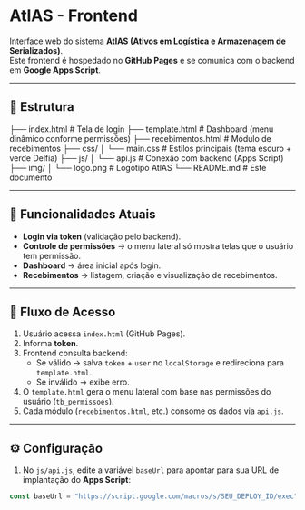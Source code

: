 # AtlAS - Frontend

Interface web do sistema **AtlAS (Ativos em Logística e Armazenagem de Serializados)**.  
Este frontend é hospedado no **GitHub Pages** e se comunica com o backend em **Google Apps Script**.

---

## 📂 Estrutura

├── index.html # Tela de login
├── template.html # Dashboard (menu dinâmico conforme permissões)
├── recebimentos.html # Módulo de recebimentos
├── css/
│ └── main.css # Estilos principais (tema escuro + verde Delfia)
├── js/
│ └── api.js # Conexão com backend (Apps Script)
├── img/
│ └── logo.png # Logotipo AtlAS
└── README.md # Este documento


---

## 🚀 Funcionalidades Atuais

- **Login via token** (validação pelo backend).
- **Controle de permissões** → o menu lateral só mostra telas que o usuário tem permissão.
- **Dashboard** → área inicial após login.
- **Recebimentos** → listagem, criação e visualização de recebimentos.

---

## 🔑 Fluxo de Acesso

1. Usuário acessa `index.html` (GitHub Pages).
2. Informa **token**.
3. Frontend consulta backend:
   - Se válido → salva `token` + `user` no `localStorage` e redireciona para `template.html`.
   - Se inválido → exibe erro.
4. O `template.html` gera o menu lateral com base nas permissões do usuário (`tb_permissoes`).
5. Cada módulo (`recebimentos.html`, etc.) consome os dados via `api.js`.

---

## ⚙️ Configuração

1. No `js/api.js`, edite a variável `baseUrl` para apontar para sua URL de implantação do **Apps Script**:

```js
const baseUrl = "https://script.google.com/macros/s/SEU_DEPLOY_ID/exec";
